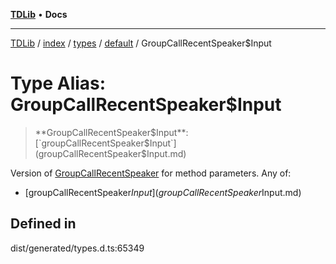 [**TDLib**](../../../../../../README.md) • **Docs**

***

[TDLib](../../../../../../modules.md) / [index](../../../../../README.md) / [types](../../../README.md) / [default](../README.md) / GroupCallRecentSpeaker$Input

# Type Alias: GroupCallRecentSpeaker$Input

> **GroupCallRecentSpeaker$Input**: [`groupCallRecentSpeaker$Input`](groupCallRecentSpeaker$Input.md)

Version of [GroupCallRecentSpeaker](GroupCallRecentSpeaker-1.md) for method parameters.
Any of:
- [groupCallRecentSpeaker$Input](groupCallRecentSpeaker$Input.md)

## Defined in

dist/generated/types.d.ts:65349
